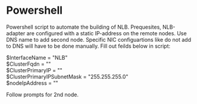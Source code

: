 # Powershell

Powershell script to automate the building of NLB. Prequesites, NLB-adapter are configured with a static IP-address on the remote nodes. Use DNS name to add second node. Specific NIC configuartions like do not add to DNS will have to be done manually.
Fill out feilds below in script: 

$InterfaceName = "NLB"<br>
$ClusterFqdn = "<DNS-name>"<br>
$ClusterPrimaryIP = "<IP>"<br>
$ClusterPrimaryIPSubnetMask = "255.255.255.0"<br>
$nodeIpAddress = "<node IP>"<br>
  
 Follow prompts for 2nd node.<br>

